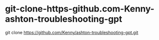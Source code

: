 # git-clone-https-github.com-Kenny-ashton-troubleshooting-gpt
git clone https://github.com/Kenny/ashton-troubleshooting-gpt.git
